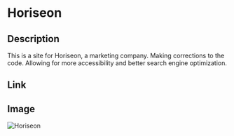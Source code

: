 Horiseon
==========
Description
-----------

This is a site for Horiseon, a marketing company. Making corrections to the code. Allowing for more accessibility and better search engine optimization.

Link
----------

Image
--------
![Horiseon](https://user-images.githubusercontent.com/92065712/138261860-34bca506-0cd4-4fa7-ab5a-d3b5cefd413a.png)
